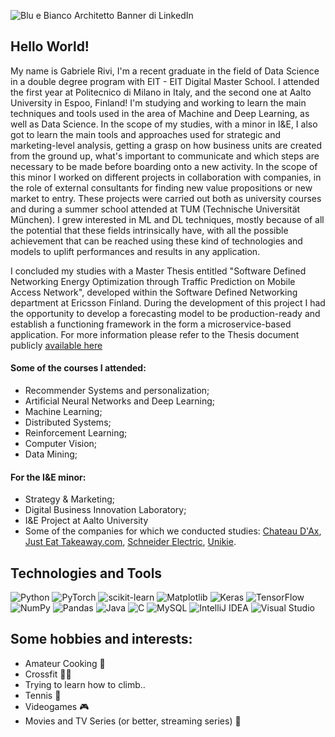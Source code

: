 ![Blu e Bianco Architetto Banner di LinkedIn](https://user-images.githubusercontent.com/79969755/155976390-437a5faf-d43b-4648-a765-89886c6ce0fb.png)

## Hello World! 
My name is Gabriele Rivi, I'm a recent graduate in the field of Data Science in a double degree program with EIT - EIT Digital Master School. I attended the first year at Politecnico di Milano in Italy, and the second one at Aalto University in Espoo, Finland!
I'm studying and working to learn the main techniques and tools used in the area of Machine and Deep Learning, as well as Data Science. 
In the scope of my studies, with a minor in I&E, I also got to learn the main tools and approaches used for strategic and marketing-level analysis, getting a grasp on how business units are created from the ground up, what's important to communicate and which steps are necessary to be made before boarding onto a new activity. In the scope of this minor I worked on different projects in collaboration with companies, in the role of external consultants for finding new value propositions or new market to entry. These projects were carried out both as university courses and during a summer school attended at TUM (Technische Universität München).
I grew interested in ML and DL techniques, mostly because of all the potential that these fields intrinsically have, with all the possible achievement that can be reached using these kind of technologies and models to uplift performances and results in any application.

I concluded my studies with a Master Thesis entitled "Software Defined Networking Energy Optimization through Traffic Prediction on Mobile Access Network", developed within the Software Defined Networking department at Ericsson Finland. During the development of this project I had the opportunity to develop a forecasting model to be production-ready and establish a functioning framework in the form a microservice-based application. For more information please refer to the Thesis document publicly [available here](https://aaltodoc.aalto.fi/handle/123456789/124067)

#### Some of the courses I attended:
  - Recommender Systems and personalization;
  - Artificial Neural Networks and Deep Learning;
  - Machine Learning;
  - Distributed Systems;
  - Reinforcement Learning;
  - Computer Vision;
  - Data Mining;
#### For the I&E minor:
  - Strategy & Marketing;
  - Digital Business Innovation Laboratory;
  - I&E Project at Aalto University
  - Some of the companies for which we conducted studies: [Chateau D'Ax](https://www.chateau-dax.it/), [Just Eat Takeaway.com](https://www.justeattakeaway.com/), [Schneider Electric](https://www.se.com/ww/en/), [Unikie](https://www.unikie.com/en/).


## Technologies and Tools
![Python](https://img.shields.io/badge/python-3670A0?style=for-the-badge&logo=python&logoColor=ffdd54) ![PyTorch](https://img.shields.io/badge/PyTorch-%23EE4C2C.svg?style=for-the-badge&logo=PyTorch&logoColor=white) ![scikit-learn](https://img.shields.io/badge/scikit--learn-%23F7931E.svg?style=for-the-badge&logo=scikit-learn&logoColor=white) ![Matplotlib](https://img.shields.io/badge/Matplotlib-%23ffffff.svg?style=for-the-badge&logo=Matplotlib&logoColor=black)  ![Keras](https://img.shields.io/badge/Keras-%23D00000.svg?style=for-the-badge&logo=Keras&logoColor=white) ![TensorFlow](https://img.shields.io/badge/TensorFlow-%23FF6F00.svg?style=for-the-badge&logo=TensorFlow&logoColor=white) ![NumPy](https://img.shields.io/badge/numpy-%23013243.svg?style=for-the-badge&logo=numpy&logoColor=white) ![Pandas](https://img.shields.io/badge/pandas-%23150458.svg?style=for-the-badge&logo=pandas&logoColor=white) ![Java](https://img.shields.io/badge/java-%23ED8B00.svg?style=for-the-badge&logo=openjdk&logoColor=white) ![C](https://img.shields.io/badge/c-%2300599C.svg?style=for-the-badge&logo=c&logoColor=white) ![MySQL](https://img.shields.io/badge/mysql-%2300f.svg?style=for-the-badge&logo=mysql&logoColor=white) ![IntelliJ IDEA](https://img.shields.io/badge/IntelliJIDEA-000000.svg?style=for-the-badge&logo=intellij-idea&logoColor=white) ![Visual Studio](https://img.shields.io/badge/Visual%20Studio-5C2D91.svg?style=for-the-badge&logo=visual-studio&logoColor=white)

## Some hobbies and interests:
  - Amateur Cooking 🍲
  - Crossfit 🏋🏼
  - Trying to learn how to climb.. 
  - Tennis 🎾
  - Videogames 🎮
  - Movies and TV Series (or better, streaming series) 🎥
  
 
<!--
**GabrieleRivi/GabrieleRivi** is a ✨ _special_ ✨ repository because its `README.md` (this file) appears on your GitHub profile.

Here are some ideas to get you started:

- 🔭 I’m currently working on ...
- 🌱 I’m currently learning ...
- 👯 I’m looking to collaborate on ...
- 🤔 I’m looking for help with ...
- 💬 Ask me about ...
- 📫 How to reach me: ...
- 😄 Pronouns: ...
- ⚡ Fun fact: ...
-->
